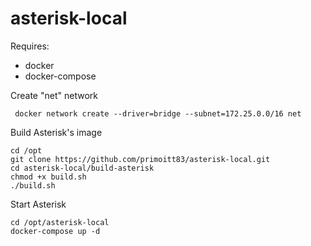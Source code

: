 # asterisk-local

Requires:
 - docker
 - docker-compose

Create "net" network
````
 docker network create --driver=bridge --subnet=172.25.0.0/16 net
````
Build Asterisk's image
````
cd /opt
git clone https://github.com/primoitt83/asterisk-local.git
cd asterisk-local/build-asterisk
chmod +x build.sh
./build.sh
````

Start Asterisk
````
cd /opt/asterisk-local
docker-compose up -d
````